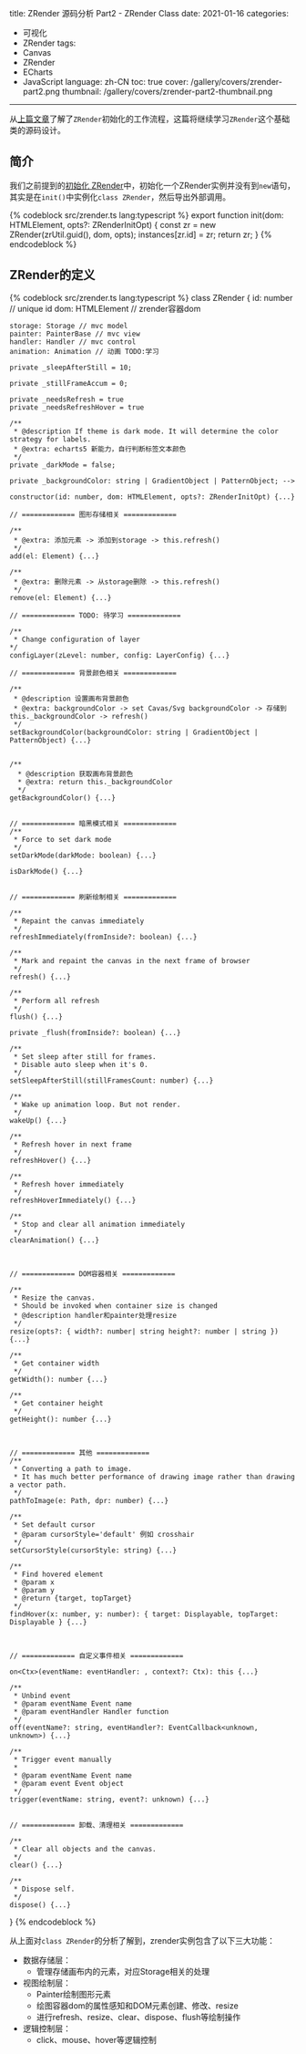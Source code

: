 title: ZRender 源码分析 Part2 - ZRender Class
date: 2021-01-16
categories:
- 可视化
- ZRender
tags:
- Canvas
- ZRender
- ECharts
- JavaScript
language: zh-CN
toc: true
cover: /gallery/covers/zrender-part2.png
thumbnail: /gallery/covers/zrender-part2-thumbnail.png
---

从[上篇文章](https://www.ifajiao.com/2021/01/02/zrender-source-code-part1/)了解了`ZRender`初始化的工作流程，这篇将继续学习`ZRender`这个基础类的源码设计。
<!-- more -->

## 简介
我们之前提到的[初始化 ZRender](https://www.ifajiao.com/2021/01/02/zrender-source-code-part1/#%E5%88%9D%E5%A7%8B%E5%8C%96-ZRender)中，初始化一个ZRender实例并没有到`new`语句，其实是在`init()`中实例化`class ZRender`，然后导出外部调用。

{% codeblock src/zrender.ts lang:typescript %}
export function init(dom: HTMLElement, opts?: ZRenderInitOpt) {
    const zr = new ZRender(zrUtil.guid(), dom, opts);
    instances[zr.id] = zr;
    return zr;
}
{% endcodeblock %}


## ZRender的定义

{% codeblock src/zrender.ts lang:typescript %}
class ZRender {
    id: number // unique id
    dom: HTMLElement // zrender容器dom

    storage: Storage // mvc model
    painter: PainterBase // mvc view
    handler: Handler // mvc control
    animation: Animation // 动画 TODO:学习

    private _sleepAfterStill = 10;

    private _stillFrameAccum = 0;

    private _needsRefresh = true
    private _needsRefreshHover = true

    /**
     * @description If theme is dark mode. It will determine the color strategy for labels.
     * @extra: echarts5 新能力，自行判断标签文本颜色
     */
    private _darkMode = false;

    private _backgroundColor: string | GradientObject | PatternObject; -->

    constructor(id: number, dom: HTMLElement, opts?: ZRenderInitOpt) {...}

    // ============= 图形存储相关 =============

    /**
     * @extra: 添加元素 -> 添加到storage -> this.refresh()
     */
    add(el: Element) {...}

    /**
     * @extra: 删除元素 -> 从storage删除 -> this.refresh()
     */
    remove(el: Element) {...}

    // ============= TODO: 待学习 =============

    /**
     * Change configuration of layer
    */
    configLayer(zLevel: number, config: LayerConfig) {...}

    // ============= 背景颜色相关 =============

    /**
     * @description 设置画布背景颜色
     * @extra: backgroundColor -> set Cavas/Svg backgroundColor -> 存储到this._backgroundColor -> refresh()
     */
    setBackgroundColor(backgroundColor: string | GradientObject | PatternObject) {...}


    /**
      * @description 获取画布背景颜色
      * @extra: return this._backgroundColor
      */
    getBackgroundColor() {...}


    // ============= 暗黑模式相关 =============
    /**
     * Force to set dark mode
     */
    setDarkMode(darkMode: boolean) {...}

    isDarkMode() {...}


    // ============= 刷新绘制相关 =============

    /**
     * Repaint the canvas immediately
     */
    refreshImmediately(fromInside?: boolean) {...}

    /**
     * Mark and repaint the canvas in the next frame of browser
     */
    refresh() {...}

    /**
     * Perform all refresh
     */
    flush() {...}

    private _flush(fromInside?: boolean) {...}

    /**
     * Set sleep after still for frames.
     * Disable auto sleep when it's 0.
     */
    setSleepAfterStill(stillFramesCount: number) {...}

    /**
     * Wake up animation loop. But not render.
     */
    wakeUp() {...}

    /**
     * Refresh hover in next frame
     */
    refreshHover() {...}

    /**
     * Refresh hover immediately
     */
    refreshHoverImmediately() {...}

    /**
     * Stop and clear all animation immediately
     */
    clearAnimation() {...}



    // ============= DOM容器相关 =============

    /**
     * Resize the canvas.
     * Should be invoked when container size is changed
     * @description handler和painter处理resize
     */
    resize(opts?: { width?: number| string height?: number | string }) {...}

    /**
     * Get container width
     */
    getWidth(): number {...}

    /**
     * Get container height
     */
    getHeight(): number {...}



    // ============= 其他 =============
    /**
     * Converting a path to image.
     * It has much better performance of drawing image rather than drawing a vector path.
     */
    pathToImage(e: Path, dpr: number) {...}

    /**
     * Set default cursor
     * @param cursorStyle='default' 例如 crosshair
     */
    setCursorStyle(cursorStyle: string) {...}

    /**
     * Find hovered element
     * @param x
     * @param y
     * @return {target, topTarget}
     */
    findHover(x: number, y: number): { target: Displayable, topTarget: Displayable } {...}



    // ============= 自定义事件相关 =============

    on<Ctx>(eventName: eventHandler: , context?: Ctx): this {...}

    /**
     * Unbind event
     * @param eventName Event name
     * @param eventHandler Handler function
     */
    off(eventName?: string, eventHandler?: EventCallback<unknown, unknown>) {...}

    /**
     * Trigger event manually
     *
     * @param eventName Event name
     * @param event Event object
     */
    trigger(eventName: string, event?: unknown) {...}


    // ============= 卸载、清理相关 =============

    /**
     * Clear all objects and the canvas.
     */
    clear() {...}

    /**
     * Dispose self.
     */
    dispose() {...}
}
{% endcodeblock %}

从上面对`class ZRender`的分析了解到，zrender实例包含了以下三大功能：
- 数据存储层：
  - 管理存储画布内的元素，对应Storage相关的处理
- 视图绘制层：
  - Painter绘制图形元素
  - 绘图容器dom的属性感知和DOM元素创建、修改、resize
  - 进行refresh、resize、clear、dispose、flush等绘制操作
- 逻辑控制层：
  - click、mouse、hover等逻辑控制

